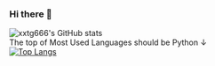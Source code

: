 ### Hi there 👋

<!--
**xxtg666/xxtg666** is a ✨ _special_ ✨ repository because its `README.md` (this file) appears on your GitHub profile.

Here are some ideas to get you started:

- 🔭 I’m currently working on ...
- 🌱 I’m currently learning ...
- 👯 I’m looking to collaborate on ...
- 🤔 I’m looking for help with ...
- 💬 Ask me about ...
- 📫 How to reach me: ...
- 😄 Pronouns: ...
- ⚡ Fun fact: ...
-->

![xxtg666's GitHub stats](https://github-readme-stats.vercel.app/api?username=xxtg666&show_icons=true&theme=light)\
The top of Most Used Languages should be Python ↓\
[![Top Langs](https://github-readme-stats.vercel.app/api/top-langs/?username=xxtg666&layout=compact&theme=light)](https://github.com/anuraghazra/github-readme-stats)
